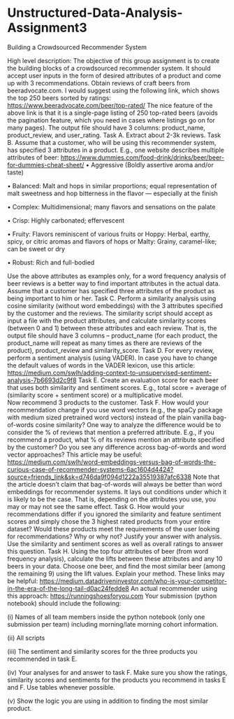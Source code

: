 # Unstructured-Data-Analysis-Assignment3

Building a Crowdsourced Recommender System

High level description: The objective of this group assignment is to create the building blocks of a crowdsourced recommender system. It should accept user inputs in the form of desired attributes of a product and come up with 3 recommendations. 
Obtain reviews of craft beers from beeradvocate.com. I would suggest using the following link, which shows the top 250 beers sorted by ratings: 
https://www.beeradvocate.com/beer/top-rated/
The nice feature of the above link is that it is a single-page listing of 250 top-rated beers (avoids the pagination feature, which you need in cases where listings go on for many pages). The output file should have 3 columns: product_name, product_review, and user_rating. 
Task A. Extract about 2-3k reviews. 
Task B. Assume that a customer, who will be using this recommender system, has specified 3 attributes in a product. E.g., one website describes multiple attributes of beer:
https://www.dummies.com/food-drink/drinks/beer/beer-for-dummies-cheat-sheet/
•	Aggressive (Boldly assertive aroma and/or taste) 

•	Balanced: Malt and hops in similar proportions; equal representation of malt sweetness and hop bitterness in the flavor — especially at the finish

•	Complex: Multidimensional; many flavors and sensations on the palate

•	Crisp: Highly carbonated; effervescent

•	Fruity: Flavors reminiscent of various fruits or Hoppy: Herbal, earthy, spicy, or citric aromas and flavors of hops or Malty: Grainy, caramel-like; can be sweet or dry

•	Robust: Rich and full-bodied

Use the above attributes as examples only, for a word frequency analysis of beer reviews is a better way to find important attributes in the actual data. 
Assume that a customer has specified three attributes of the product as being important to him or her. 
Task C. Perform a similarity analysis using cosine similarity (without word embeddings) with the 3 attributes specified by the customer and the reviews. 
The similarity script should accept as input a file with the product attributes, and calculate similarity scores (between 0 and 1) between these attributes and each review. That is, the output file should have 3 columns – product_name (for each product, the product_name will repeat as many times as there are reviews of the product), product_review and similarity_score. 
Task D. For every review, perform a sentiment analysis (using VADER). In case you have to change the default values of words in the VADER lexicon, use this article: https://medium.com/swlh/adding-context-to-unsupervised-sentiment-analysis-7b6693d2c9f8 
Task E. Create an evaluation score for each beer that uses both similarity and sentiment scores. E.g., total score  = average of (similarity score + sentiment score) or a multiplicative model.  
Now recommend 3 products to the customer. 
Task F. How would your recommendation change if you use word vectors (e.g., the spaCy package with medium sized pretrained word vectors) instead of the plain vanilla bag-of-words cosine similarity? One way to analyze the difference would be to consider the % of reviews that mention a preferred attribute. E.g., if you recommend a product, what % of its reviews mention an attribute specified by the customer? Do you see any difference across bag-of-words and word vector approaches? This article may be useful: https://medium.com/swlh/word-embeddings-versus-bag-of-words-the-curious-case-of-recommender-systems-6ac1604d4424?source=friends_link&sk=d746da9f094d1222a35519387afc6338
Note that the article doesn’t claim that bag-of-words will always be better than word embeddings for recommender systems. It lays out conditions under which it is likely to be the case. That is, depending on the attributes you use, you may or may not see the same effect. 
Task G. How would your recommendations differ if you ignored the similarity and feature sentiment scores and simply chose the 3 highest rated products from your entire dataset? Would these products meet the requirements of the user looking for recommendations? Why or why not? Justify your answer with analysis. Use the similarity and sentiment scores as well as overall ratings to answer this question. 
Task H. Using the top four attributes of beer (from word frequency analysis), calculate the lifts between these attributes and any 10 beers in your data. Choose one beer, and find the most similar beer (among the remaining 9) using the lift values. Explain your method. 
These links may be helpful: 
https://medium.datadriveninvestor.com/who-is-your-competitor-in-the-era-of-the-long-tail-d0ac24fedde8
An actual recommender using this approach: https://runningshoesforyou.com
Your submission (python notebook) should include the following: 

(i)	Names of all team members inside the python notebook (only one submission per team) including morning/late morning cohort information. 

(ii)	All scripts 

(iii)	The sentiment and similarity scores for the three products you recommended in task E.

(iv)	Your analyses for and answer to task F. Make sure you show the ratings, similarity scores and sentiments for the products you recommend in tasks E and F. Use tables whenever possible.  

(v)	Show the logic you are using in addition to finding the most similar product. 
